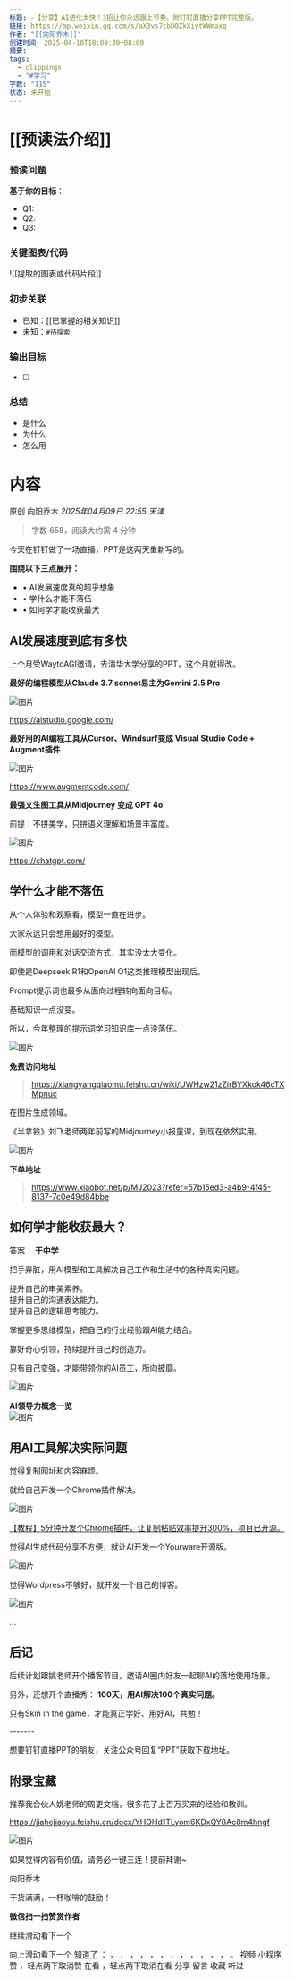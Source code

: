 ```yaml
---
标题: -【分享】AI进化太快！3招让你永远跟上节奏。附钉钉直播分享PPT完整版。
链接: https://mp.weixin.qq.com/s/aX3vs7cbDOZkXiytWWmaxg
作者: "[[向阳乔木]]"
创建时间: 2025-04-10T18:09:30+08:00
摘要: 
tags:
  - clippings
  - "#学习"
字数: "115"
状态: 未开始
---
```

# [[预读法介绍]]
### 预读问题  
**基于你的目标**：
- Q1: 
- Q2: 
- Q3:   

### 关键图表/代码  
![[提取的图表或代码片段]]
### 初步关联  
- 已知：[[已掌握的相关知识]]  
- 未知：`#待探索`  

### 输出目标
- [ ] 

### 总结
- 是什么
- 为什么
- 怎么用

# 内容
原创 向阳乔木 *2025年04月09日 22:55* *天津*

> 字数 658，阅读大约需 4 分钟

今天在钉钉做了一场直播，PPT是这两天重新写的。

**围绕以下三点展开：**

- • AI发展速度真的超乎想象
- • 学什么才能不落伍
- • 如何学才能收获最大

## AI发展速度到底有多快

上个月受WaytoAGI邀请，去清华大学分享的PPT，这个月就得改。

**最好的编程模型从Claude 3.7 sonnet易主为Gemini 2.5 Pro**

![图片](https://mmbiz.qpic.cn/mmbiz_png/jibL99tg2bCVGziadI4DexHQORfiaNURqz0S2nAUbL1rtSoTmT2wA1coPaqDWbG3JO7JwnZo0oxkbQR6MCCtkBjEQ/640?wx_fmt=png&from=appmsg&tp=webp&wxfrom=5&wx_lazy=1&wx_co=1)

  
https://aistudio.google.com/

**最好用的AI编程工具从Cursor、Windsurf变成 Visual Studio Code + Augment插件**

![图片](https://mp.weixin.qq.com/s/www.w3.org/2000/svg'%20xmlns:xlink='http://www.w3.org/1999/xlink'%3E%3Ctitle%3E%3C/title%3E%3Cg%20stroke='none'%20stroke-width='1'%20fill='none'%20fill-rule='evenodd'%20fill-opacity='0'%3E%3Cg%20transform='translate(-249.000000,%20-126.000000)'%20fill='%23FFFFFF'%3E%3Crect%20x='249'%20y='126'%20width='1'%20height='1'%3E%3C/rect%3E%3C/g%3E%3C/g%3E%3C/svg%3E)

https://www.augmentcode.com/

**最强文生图工具从Midjourney 变成 GPT 4o**

前提：不拼美学，只拼语义理解和场景丰富度。

![图片](https://mp.weixin.qq.com/s/www.w3.org/2000/svg'%20xmlns:xlink='http://www.w3.org/1999/xlink'%3E%3Ctitle%3E%3C/title%3E%3Cg%20stroke='none'%20stroke-width='1'%20fill='none'%20fill-rule='evenodd'%20fill-opacity='0'%3E%3Cg%20transform='translate(-249.000000,%20-126.000000)'%20fill='%23FFFFFF'%3E%3Crect%20x='249'%20y='126'%20width='1'%20height='1'%3E%3C/rect%3E%3C/g%3E%3C/g%3E%3C/svg%3E)

https://chatgpt.com/

## 学什么才能不落伍

从个人体验和观察看，模型一直在进步。

大家永远只会想用最好的模型。

而模型的调用和对话交流方式，其实没太大变化。

即使是Deepseek R1和OpenAI O1这类推理模型出现后。

Prompt提示词也最多从面向过程转向面向目标。

基础知识一点没变。

所以，今年整理的提示词学习知识库一点没落伍。

![图片](https://mp.weixin.qq.com/s/www.w3.org/2000/svg'%20xmlns:xlink='http://www.w3.org/1999/xlink'%3E%3Ctitle%3E%3C/title%3E%3Cg%20stroke='none'%20stroke-width='1'%20fill='none'%20fill-rule='evenodd'%20fill-opacity='0'%3E%3Cg%20transform='translate(-249.000000,%20-126.000000)'%20fill='%23FFFFFF'%3E%3Crect%20x='249'%20y='126'%20width='1'%20height='1'%3E%3C/rect%3E%3C/g%3E%3C/g%3E%3C/svg%3E)

**免费访问地址**

> https://xiangyangqiaomu.feishu.cn/wiki/UWHzw21zZirBYXkok46cTXMpnuc

在图片生成领域。

《半拿铁》刘飞老师两年前写的Midjourney小报童课，到现在依然实用。

![图片](https://mp.weixin.qq.com/s/www.w3.org/2000/svg'%20xmlns:xlink='http://www.w3.org/1999/xlink'%3E%3Ctitle%3E%3C/title%3E%3Cg%20stroke='none'%20stroke-width='1'%20fill='none'%20fill-rule='evenodd'%20fill-opacity='0'%3E%3Cg%20transform='translate(-249.000000,%20-126.000000)'%20fill='%23FFFFFF'%3E%3Crect%20x='249'%20y='126'%20width='1'%20height='1'%3E%3C/rect%3E%3C/g%3E%3C/g%3E%3C/svg%3E)

**下单地址**

> https://www.xiaobot.net/p/MJ2023?refer=57b15ed3-a4b9-4f45-8137-7c0e49d84bbe

## 如何学才能收获最大？

答案： **干中学**

把手弄脏，用AI模型和工具解决自己工作和生活中的各种真实问题。

提升自己的审美素养。  
提升自己的沟通表达能力。  
提升自己的逻辑思考能力。

掌握更多思维模型，把自己的行业经验跟AI能力结合。

靠好奇心引领，持续提升自己的创造力。

只有自己变强，才能带领你的AI员工，所向披靡。

![图片](https://mp.weixin.qq.com/s/www.w3.org/2000/svg'%20xmlns:xlink='http://www.w3.org/1999/xlink'%3E%3Ctitle%3E%3C/title%3E%3Cg%20stroke='none'%20stroke-width='1'%20fill='none'%20fill-rule='evenodd'%20fill-opacity='0'%3E%3Cg%20transform='translate(-249.000000,%20-126.000000)'%20fill='%23FFFFFF'%3E%3Crect%20x='249'%20y='126'%20width='1'%20height='1'%3E%3C/rect%3E%3C/g%3E%3C/g%3E%3C/svg%3E)

**AI领导力概念一览**  
![图片](https://mp.weixin.qq.com/s/www.w3.org/2000/svg'%20xmlns:xlink='http://www.w3.org/1999/xlink'%3E%3Ctitle%3E%3C/title%3E%3Cg%20stroke='none'%20stroke-width='1'%20fill='none'%20fill-rule='evenodd'%20fill-opacity='0'%3E%3Cg%20transform='translate(-249.000000,%20-126.000000)'%20fill='%23FFFFFF'%3E%3Crect%20x='249'%20y='126'%20width='1'%20height='1'%3E%3C/rect%3E%3C/g%3E%3C/g%3E%3C/svg%3E)

## 用AI工具解决实际问题

觉得复制网址和内容麻烦。

就给自己开发一个Chrome插件解决。

![图片](https://mp.weixin.qq.com/s/www.w3.org/2000/svg'%20xmlns:xlink='http://www.w3.org/1999/xlink'%3E%3Ctitle%3E%3C/title%3E%3Cg%20stroke='none'%20stroke-width='1'%20fill='none'%20fill-rule='evenodd'%20fill-opacity='0'%3E%3Cg%20transform='translate(-249.000000,%20-126.000000)'%20fill='%23FFFFFF'%3E%3Crect%20x='249'%20y='126'%20width='1'%20height='1'%3E%3C/rect%3E%3C/g%3E%3C/g%3E%3C/svg%3E)

[【教程】5分钟开发个Chrome插件，让复制粘贴效率提升300%，项目已开源。](https://mp.weixin.qq.com/s?__biz=MzAwODIyOTQ4Mw==&mid=2649442582&idx=2&sn=cc941d1eafc7ec9ebaed0a72fa9a6d74&scene=21#wechat_redirect)

觉得AI生成代码分享不方便，就让AI开发一个Yourware开源版。

![图片](https://mp.weixin.qq.com/s/www.w3.org/2000/svg'%20xmlns:xlink='http://www.w3.org/1999/xlink'%3E%3Ctitle%3E%3C/title%3E%3Cg%20stroke='none'%20stroke-width='1'%20fill='none'%20fill-rule='evenodd'%20fill-opacity='0'%3E%3Cg%20transform='translate(-249.000000,%20-126.000000)'%20fill='%23FFFFFF'%3E%3Crect%20x='249'%20y='126'%20width='1'%20height='1'%3E%3C/rect%3E%3C/g%3E%3C/g%3E%3C/svg%3E)

觉得Wordpress不够好，就开发一个自己的博客。

![图片](https://mp.weixin.qq.com/s/www.w3.org/2000/svg'%20xmlns:xlink='http://www.w3.org/1999/xlink'%3E%3Ctitle%3E%3C/title%3E%3Cg%20stroke='none'%20stroke-width='1'%20fill='none'%20fill-rule='evenodd'%20fill-opacity='0'%3E%3Cg%20transform='translate(-249.000000,%20-126.000000)'%20fill='%23FFFFFF'%3E%3Crect%20x='249'%20y='126'%20width='1'%20height='1'%3E%3C/rect%3E%3C/g%3E%3C/g%3E%3C/svg%3E)

...

## 后记

后续计划跟姚老师开个播客节目，邀请AI圈内好友一起聊AI的落地使用场景。

另外，还想开个直播秀： **100天，用AI解决100个真实问题。**

只有Skin in the game，才能真正学好、用好AI，共勉！

\-------

想要钉钉直播PPT的朋友，关注公众号回复“PPT”获取下载地址。

## 附录宝藏

推荐我合伙人姚老师的周更文档，很多花了上百万买来的经验和教训。

https://jiahejiaoyu.feishu.cn/docx/YHOHd1TLyom6KDxQY8Ac8m4hngf

![图片](https://mp.weixin.qq.com/s/www.w3.org/2000/svg'%20xmlns:xlink='http://www.w3.org/1999/xlink'%3E%3Ctitle%3E%3C/title%3E%3Cg%20stroke='none'%20stroke-width='1'%20fill='none'%20fill-rule='evenodd'%20fill-opacity='0'%3E%3Cg%20transform='translate(-249.000000,%20-126.000000)'%20fill='%23FFFFFF'%3E%3Crect%20x='249'%20y='126'%20width='1'%20height='1'%3E%3C/rect%3E%3C/g%3E%3C/g%3E%3C/svg%3E)

  

如果觉得内容有价值，请务必一键三连！提前拜谢~

向阳乔木

干货满满，一杯咖啡的鼓励！

 **微信扫一扫赞赏作者**

继续滑动看下一个

向上滑动看下一个 [知道了](https://mp.weixin.qq.com/s/) ： ， ， ， ， ， ， ， ， ， ， ， ， 。 视频 小程序 赞 ，轻点两下取消赞 在看 ，轻点两下取消在看 分享 留言 收藏 听过